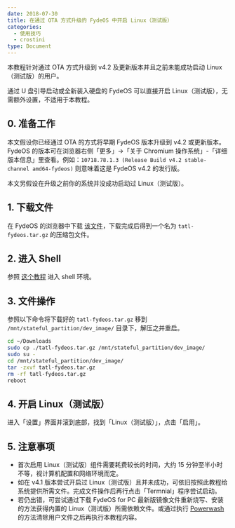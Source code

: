 ```yaml
---
date: 2018-07-30
title: 在通过 OTA 方式升级的 FydeOS 中开启 Linux（测试版）
categories:
  - 使用技巧
  - crostini
type: Document
---
```


本教程针对通过 OTA 方式升级到 v4.2 及更新版本并且之前未能成功启动 Linux（测试版）的用户。

通过 U 盘引导启动或全新装入硬盘的 FydeOS 可以直接开启 Linux（测试版），无需额外设置，不适用于本教程。

## 0. 准备工作

本文假设你已经通过 OTA 的方式将早期 FydeOS 版本升级到 v4.2 或更新版本。FydeOS 的版本可在浏览器右侧「更多」->「关于 Chromium 操作系统」-「详细版本信息」里查看。例如：`10718.78.1.3 (Release Build v4.2 stable-channel amd64-fydeos)` 则意味着这是 FydeOS v4.2 的发行版。

本文另假设在升级之前你的系统并没成功启动过 Linux（测试版）。


## 1. 下载文件

在 FydeOS 的浏览器中下载 [该文件](https://download.fydeos.io/tatl-fydeos.tar.gz)，下载完成后得到一个名为 `tatl-fydeos.tar.gz` 的压缩包文件。


## 2. 进入 Shell

参照 [这个教程](/使用技巧/在FydeOS中进入shell/) 进入 shell 环境。


## 3. 文件操作

参照以下命令将下载好的 `tatl-fydeos.tar.gz` 移到 `/mnt/stateful_partition/dev_image/` 目录下，解压之并重启。

```bash
cd ~/Downloads
sudo cp ./tatl-fydeos.tar.gz /mnt/stateful_partition/dev_image/
sudo su -
cd /mnt/stateful_partition/dev_image/
tar -zxvf tatl-fydeos.tar.gz
rm -rf tatl-fydeos.tar.gz
reboot
```

## 4. 开启 Linux（测试版）

进入「设置」界面并滚到底部，找到「Linux（测试版）」，点击「启用」。


## 5. 注意事项

 - 首次启用 Linux（测试版）组件需要耗费较长的时间，大约 15 分钟至半小时不等，视计算机配置和网络环境而定。
 - 如在 v4.1 版本尝试开启过 Linux（测试版）且并未成功，可依旧按照此教程给系统提供所需文件。完成文件操作后再行点击「Termnial」程序尝试启动。
 - 若仍出错，可尝试通过下载 FydeOS for PC 最新版镜像文件重新烧写、安装的方法获得内置的 Linux（测试版）所需依赖文件。或通过执行 [Powerwash](/%E4%BD%BF%E7%94%A8%E6%8A%80%E5%B7%A7/%E5%A6%82%E4%BD%95%E9%87%8D%E7%BD%AE(powerwash)%E6%88%91%E7%9A%84FydeOS/) 的方法清除用户文件之后再执行本教程内容。